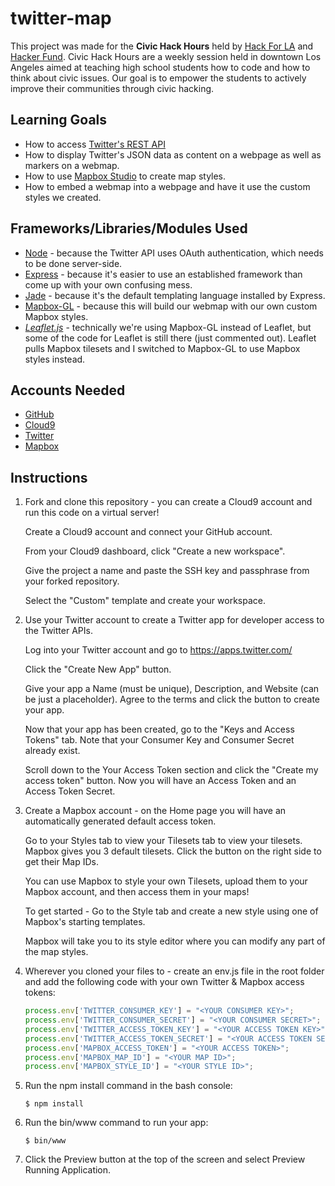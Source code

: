 # twitter-map

This project was made for the __Civic Hack Hours__ held by [Hack For LA](http://www.hackforla.org/) and [Hacker Fund](https://hacker.fund/).  Civic Hack Hours are a weekly session held in downtown Los Angeles aimed at teaching high school students how to code and how to think about civic issues.  Our goal is to empower the students to actively improve their communities through civic hacking.


## Learning Goals

* How to access [Twitter's REST API](https://dev.twitter.com/rest/public)
* How to display Twitter's JSON data as content on a webpage as well as markers on a webmap.
* How to use [Mapbox Studio](https://www.mapbox.com/studio/) to create map styles.
* How to embed a webmap into a webpage and have it use the custom styles we created.


## Frameworks/Libraries/Modules Used

* [Node](https://nodejs.org/) - because the Twitter API uses OAuth authentication, which needs to be done server-side.
* [Express](http://expressjs.com/) - because it's easier to use an established framework than come up with your own confusing mess.
* [Jade](http://jade-lang.com/) - because it's the default templating language installed by Express.
* [Mapbox-GL](https://www.mapbox.com/mapbox-gl-js/api/) - because this will build our webmap with our own custom Mapbox styles.
* _[Leaflet.js](http://leafletjs.com/)_ - technically we're using Mapbox-GL instead of Leaflet, but some of the code for Leaflet is still there (just commented out).  Leaflet pulls Mapbox tilesets and I switched to Mapbox-GL to use Mapbox styles instead.


## Accounts Needed

* [GitHub](http://github.com/)
* [Cloud9](http://c9.io/)
* [Twitter](http://twitter.com)
* [Mapbox](http://mapbox.com)


## Instructions

1. Fork and clone this repository - you can create a Cloud9 account and run this code on a virtual server!

    Create a Cloud9 account and connect your GitHub account.

    From your Cloud9 dashboard, click "Create a new workspace".

    Give the project a name and paste the SSH key and passphrase from your forked repository.

    Select the "Custom" template and create your workspace.

2. Use your Twitter account to create a Twitter app for developer access to the Twitter APIs.

    Log into your Twitter account and go to https://apps.twitter.com/

    Click the "Create New App" button.

    Give your app a Name (must be unique), Description, and Website (can be just a placeholder).  Agree to the terms and click the button to create your 
    app.

    Now that your app has been created, go to the "Keys and Access Tokens" tab.  Note that your Consumer Key and Consumer Secret already exist.

    Scroll down to the Your Access Token section and click the "Create my access token" button.  Now you will have an Access Token and an Access Token Secret.

3. Create a Mapbox account - on the Home page you will have an automatically generated default access token.

    Go to your Styles tab to view your Tilesets tab to view your tilesets.  Mapbox gives you 3 default tilesets.  Click the button on the right side to get their Map IDs.

    You can use Mapbox to style your own Tilesets, upload them to your Mapbox account, and then access them in your maps!

    To get started - Go to the Style tab and create a new style using one of Mapbox's starting templates.

    Mapbox will take you to its style editor where you can modify any part of the map styles.

4. Wherever you cloned your files to - create an env.js file in the root folder and add the following code with your own Twitter & Mapbox access tokens:

    ```javascript
    process.env['TWITTER_CONSUMER_KEY'] = "<YOUR CONSUMER KEY>";
    process.env['TWITTER_CONSUMER_SECRET'] = "<YOUR CONSUMER SECRET>";
    process.env['TWITTER_ACCESS_TOKEN_KEY'] = "<YOUR ACCESS TOKEN KEY>";
    process.env['TWITTER_ACCESS_TOKEN_SECRET'] = "<YOUR ACCESS TOKEN SECRET>";
    process.env['MAPBOX_ACCESS_TOKEN'] = "<YOUR ACCESS TOKEN>";
    process.env['MAPBOX_MAP_ID'] = "<YOUR MAP ID>";
    process.env['MAPBOX_STYLE_ID'] = "<YOUR STYLE ID>";
    ```

5. Run the npm install command in the bash console:

    ```
    $ npm install
    ```

6. Run the bin/www command to run your app:

    ```
    $ bin/www
    ```

7. Click the Preview button at the top of the screen and select Preview Running Application.
